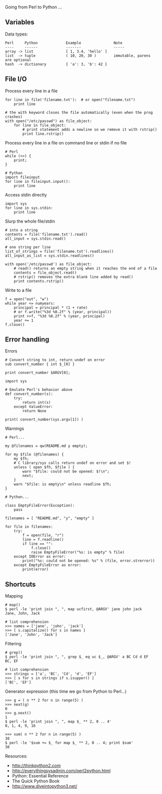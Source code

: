 Going from Perl to Python ...

Variables
---------

Data types:

    Perl     Python             Example               Note
    ----     ------             -------               -----
    array -> list               [ 1, 3.4, 'hello' ]
    list  -> tuple              ( 10, 20, 30 )        immutable, parens are optional
    hash  -> dictionary         { 'a': 3, 'b': 42 }

File I/O
--------

Process every line in a file
	
    for line in file('filename.txt'):  # or open("filename.txt")
        print line
	
    # the with keyword closes the file automatically (even when the prog crashes)
    with open("/etc/passwd") as file_object:
        for line in file_object:
            # print statement adds a newline so we remove it with rstrip()
            print line.rstrip()

Process every line in a file on command line or stdin if no file

    # Perl
    while (<>) { 
        print;
    }
    
    # Python
    import fileinput
    for line in fileinput.input():
        print line

Access stdin directly

    import sys
    for line in sys.stdin:
        print line

Slurp the whole file/stdin

    # into a string
    contents = file('filename.txt').read()
    all_input = sys.stdin.read()

    # one string per line
    list_of_strings = file('filename.txt').readlines()
    all_input_as_list = sys.stdin.readlines()
    
    with open('/etc/passwd') as file_object:
        # read() returns an empty string when it reaches the end of a file
        contents = file_object.read()
        # rstrip() removes the extra blank line added by read()
        print contents.rstrip()

Write to a file

    f = open("out", "w")
    while year <= numyears:
        principal = principal * (1 + rate)
        # or f.write("%3d %0.2f" % (year, principal))
        print >>f, "%3d %0.2f" % (year, principal)
        year += 1
    f.close()

Error handling
--------------

Errors

```
# Convert string to int, return undef on error
sub convert_number { int $_[0] }

print convert_number $ARGV[0];
```

```
import sys

# Emulate Perl's behavior above
def convert_number(s):
    try:
        return int(s)
    except ValueError:
        return None

print( convert_number(sys.argv[1]) )
```

Warnings

    # Perl...
    
    my @filenames = qw(README.md y empty);

    for my $file (@filenames) {
        my $fh;
	    # C library/sys calls return undef on error and set $!
        unless ( open $fh, $file ) {
            warn "$file: could not be opened: $!\n";
            next;
        }
        warn "$file: is empty\n" unless readline $fh;
    }

    # Python...
    
    class EmptyFileError(Exception):
        pass

    filenames = [ "README.md", "y", "empty" ]

    for file in filenames:
        try:
            f = open(file, "r")
            line = f.readline()
            if line == "":
                f.close()
                raise EmptyFileError("%s: is empty" % file)
        except IOError as error:
            print("%s: could not be opened: %s" % (file, error.strerror))
        except EmptyFileError as error:
            print(error)

Shortcuts
---------

Mapping

	# map()
	$ perl -le 'print join ", ", map ucfirst, @ARGV' jane john jack
	Jane, John, Jack
	
	# list comprehension
    >>> names = ['jane', 'john', 'jack']
	>>> [ s.capitalize() for s in names ]
	['Jane', 'John', 'Jack']

Filtering

	# grep()
	$ perl -le 'print join ", ", grep $_ eq uc $_, @ARGV' a BC Cd d EF
	BC, EF
	
	# list comprehension
	>>> strings = ['a', 'BC', 'Cd', 'd', 'EF']
	>>> [ s for s in strings if s.isupper() ]
	['BC', 'EF']

Generator expression (this time we go from Python to Perl...)

	>>> g = ( n ** 2 for n in range(5) )
	>>> next(g)
	0
	>>> g.next()
	1
	$ perl -le 'print join ", ", map $_ ** 2, 0 .. 4'
	0, 1, 4, 9, 16

	>>> sum( n ** 2 for n in range(5) )
	30
	$ perl -le '$sum += $_ for map $_ ** 2, 0 .. 4; print $sum'
	30

Resources:

* http://thinkpython2.com
* http://everythingsysadmin.com/perl2python.html
* Python: Essential Reference
* The Quick Python Book
* http://www.diveintopython3.net/
